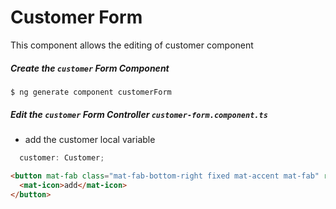# Customer Form

This component allows the editing of customer component

##### Create the `customer` Form Component

```
$ ng generate component customerForm
```

##### Edit the `customer` Form Controller `customer-form.component.ts`


* add the customer local variable

```typescript 
  customer: Customer;
```

```html
<button mat-fab class="mat-fab-bottom-right fixed mat-accent mat-fab" routerLink="/customers/create">
  <mat-icon>add</mat-icon>
</button>
```

